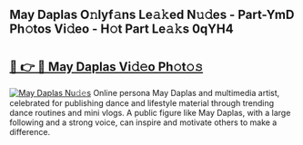 ## May Daplas O𝚗lyf𝚊ns Le𝚊𝚔ed N𝚞𝚍es - Part-YmD Ph𝚘tos Vi𝚍eo - H𝚘t Part Le𝚊𝚔s 0qYH4

# <h2><a href="http://hf30y4u.feru.top/?c=May+Daplas">🔗 👉 🔴 May Daplas Vi𝚍𝚎o Ph𝚘t𝚘𝚜</a></h2>

[![May Daplas Nu𝚍𝚎s](https://i.imgur.com/0TWrTi3.gif)](http://hf30y4u.feru.top/?c=May+Daplas)
Online persona May Daplas and multimedia artist, celebrated for publishing dance and lifestyle material through trending dance routines and mini vlogs. A public figure like May Daplas, with a large following and a strong voice, can inspire and motivate others to make a difference. 

